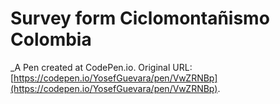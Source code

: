 # Survey form Ciclomontañismo Colombia
 _A Pen created at CodePen.io. Original URL: [https://codepen.io/YosefGuevara/pen/VwZRNBp](https://codepen.io/YosefGuevara/pen/VwZRNBp).

 